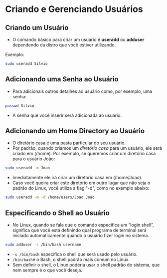 # Criando e Gerenciando Usuários

## Criando um Usuário
- O comando básico para criar um usuário é **useradd** ou **adduser** dependendo da distro que você estiver utilizando. 

Exemplo:
```bash
sudo useradd Silvio 
```

## Adicionando uma Senha ao Usuário
- Para adicionais outros detalhes ao usuário como, por exemplo, uma senha:
```bash
passwd Silvio
```
- A senha que você inserir será adicionada ao usuário.

## Adicionando um Home Directory ao Usuário
- O diretório casa é uma pasta particular do seu usuário. 
- Por padrão, quando criamos um *diretório casa* para um usuário, ele será criado em (/home). Por exemplo, se queremos criar um diretório casa para o usuário João:
```bash
sudo useradd -m Joao
```
- Imediatamente ele irá criar um diretório casa em (/home/Joao).
- Caso você queira criar este diretório em outro lugar que não seja o padrão do Linux, você utiliza a flag "-d", como no exemplo abaixo:
```bash
sudo useradd -m -d /home/users/Joao Joao
```

## Especificando o Shell ao Usuário
- No Linux, quando se fala que o comando especifica um “login shell”, significa que você está definindo qual programa de terminal será iniciado automaticamente quando o usuário fizer login no sistema.
```bash
sudo adduser -s /bin/bash username
```
- `-s /bin/bash` especifica o shell que será usado pelo usuário.
- `/bin/bash`é o Bash, o shell padrão mais comum no Linux.
- Sem definir o shell, o Linux poderia usar o shell padrão do sistema, que nem sempre é o que você deseja.
